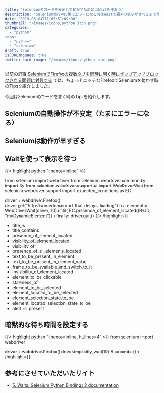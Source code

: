 ```yaml
---
title: "Seleniumのコードを安定して動かすためにはWaitを使おう"
description: "Selenium実行中に稀にエラーになる時はWaitで要素の表示がされるまで待ちましょう、という話をします。"
date: "2019-06-04T11:05:57+09:00"
thumbnail: "/images/icons/python_icon.png"
categories:
  - "python"
tags:
  - "python"
  - "selenium"
draft: true
isCJKLanguage: true
twitter_card_image: "/images/icons/python_icon.png"
---
```


以前の記事 [SeleniumでFirefoxの複数タブを同時に開く時にポップアップブロックされる問題に対処する](/post/python/setup-selenium-webdriver/) では、ちょっとニッチなFirefoxでSeleniumを動かす時のTipsを紹介しました。

今回はSeleniumのコードを書く時のTipsを紹介します。

## Seleniumの自動操作が不安定（たまにエラーになる）



## Seleniumは動作が早すぎる

## Waitを使って表示を待つ

{{< highlight python "linenos=inline" >}}

from selenium import webdriver
from selenium.webdriver.common.by import By
from selenium.webdriver.support.ui import WebDriverWait
from selenium.webdriver.support import expected_conditions as EC

driver = webdriver.Firefox()
driver.get("http://somedomain/url_that_delays_loading")
try:
    element = WebDriverWait(driver, 10).until(
        EC.presence_of_element_located((By.ID, "myDynamicElement"))
    )
finally:
    driver.quit()
{{< /highlight>}}

* title_is
* title_contains
* presence_of_element_located
* visibility_of_element_located
* visibility_of
* presence_of_all_elements_located
* text_to_be_present_in_element
* text_to_be_present_in_element_value
* frame_to_be_available_and_switch_to_it
* invisibility_of_element_located
* element_to_be_clickable
* staleness_of
* element_to_be_selected
* element_located_to_be_selected
* element_selection_state_to_be
* element_located_selection_state_to_be
* alert_is_present

## 暗黙的な待ち時間を設定する

{{< highlight python "linenos=inline, hl_lines=4" >}}
from selenium import webdriver

driver = webdriver.Firefox()
driver.implicitly_wait(10) # seconds
{{< /highlight>}}


## 参考にさせていただいたサイト

* [5. Waits: Selenium Python Bindings 2 documentation](https://selenium-python.readthedocs.io/waits.html)